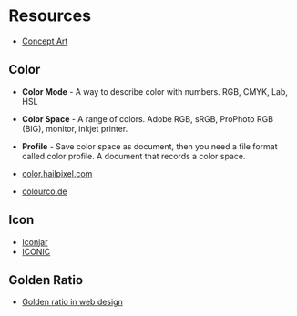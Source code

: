 # Resources

* [Concept Art](http://www.conceptart.org/forums/)

## Color

* **Color Mode** - A way to describe color with numbers. RGB, CMYK, Lab, HSL
* **Color Space** - A range of colors. Adobe RGB, sRGB, ProPhoto RGB (BIG), monitor, inkjet printer.
* **Profile** - Save color space as document, then you need a file format called color profile. A document that records a color space.

* [color.hailpixel.com](http://color.hailpixel.com/)
* [colourco.de](http://colourco.de/)

## Icon

* [Iconjar](http://geticonjar.com/)
* [ICONIC](https://useiconic.com)

## Golden Ratio

* [Golden ratio in web design](http://www.pencilscoop.com/2014/03/understanding-and-using-the-golden-ratio-in-web-design/)